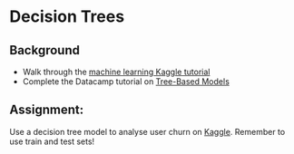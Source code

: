 # Decision Trees

## Background
- Walk through the [machine learning Kaggle tutorial](https://www.kaggle.com/learn/machine-learning)
- Complete the Datacamp tutorial on [Tree-Based Models](https://www.datacamp.com/courses/machine-learning-with-tree-based-models-in-python)

## Assignment:
Use a decision tree model to analyse user churn on [Kaggle](https://www.kaggle.com/danilodiogo/churn-analysis-decision-tree-random-forest). Remember to use train and test sets!
